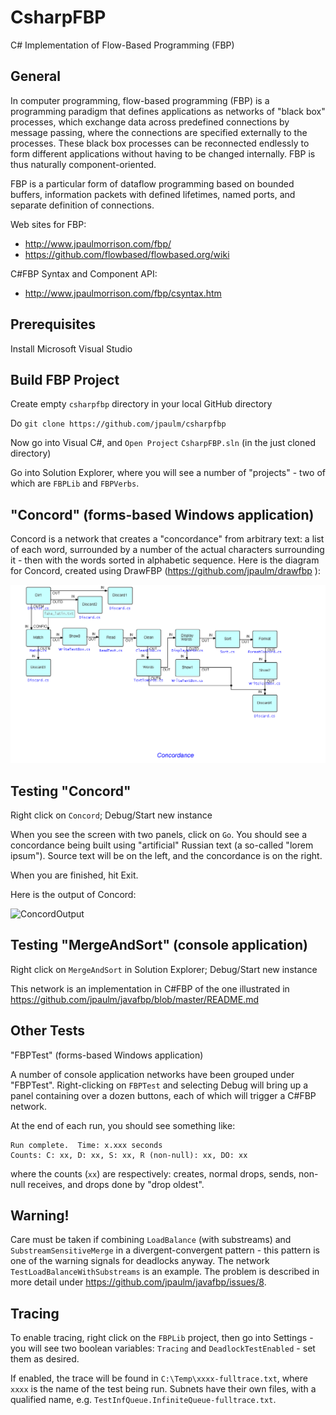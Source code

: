 CsharpFBP
===

C# Implementation of Flow-Based Programming (FBP)


General
---

In computer programming, flow-based programming (FBP) is a programming paradigm that defines applications as networks of "black box" processes, which exchange data across predefined connections by message passing, where the connections are specified externally to the processes. These black box processes can be reconnected endlessly to form different applications without having to be changed internally. FBP is thus naturally component-oriented.

FBP is a particular form of dataflow programming based on bounded buffers, information packets with defined lifetimes, named ports, and separate definition of connections.

Web sites for FBP: 
* http://www.jpaulmorrison.com/fbp/
* https://github.com/flowbased/flowbased.org/wiki
 
C#FBP Syntax and Component API:
* http://www.jpaulmorrison.com/fbp/csyntax.htm

Prerequisites
---

Install Microsoft Visual Studio 

Build FBP Project
---

Create empty `csharpfbp` directory in your local GitHub directory

Do `git clone https://github.com/jpaulm/csharpfbp`

Now go into Visual C#, and `Open Project` `CsharpFBP.sln` (in the just cloned directory)

Go into Solution Explorer, where you will see a number of "projects" - two of which are `FBPLib` and `FBPVerbs`.

"Concord" (forms-based Windows application)
---

Concord is a network that creates a "concordance" from arbitrary text: a list of each word, surrounded by a number of the actual characters surrounding it - then with the words sorted in alphabetic sequence.  Here is the diagram for Concord, created using DrawFBP (https://github.com/jpaulm/drawfbp ):

![ConcordDiagram](https://github.com/jpaulm/csharpfbp/blob/master/docs/ConcordVS.png "Diagram for Concord")

Testing "Concord"
-----

Right click on `Concord`; Debug/Start new instance

When you see the screen with two panels, click on `Go`.  You should see a concordance being built using "artificial" Russian text (a so-called "lorem ipsum").  Source text will be on the left, and the concordance is on the right.

When you are finished, hit Exit.

Here is the output of Concord:

![ConcordOutput](https://github.com/jpaulm/csharpfbp/blob/master/docs/ConcordOutput.png "Output of Concordance")


Testing "MergeAndSort" (console application)
---

Right click on `MergeAndSort` in Solution Explorer; Debug/Start new instance

This network is an implementation in C#FBP of the one illustrated in https://github.com/jpaulm/javafbp/blob/master/README.md

Other Tests
------

"FBPTest" (forms-based Windows application)

A number of console application networks have been grouped under "FBPTest". Right-clicking on `FBPTest` and selecting Debug will bring up a panel containing over a dozen buttons, each of which will trigger a C#FBP network.

At the end of each run, you should see something like:

    Run complete.  Time: x.xxx seconds
    Counts: C: xx, D: xx, S: xx, R (non-null): xx, DO: xx
    
where the counts (`xx`) are respectively: creates, normal drops, sends, non-null receives, and drops done by "drop oldest".   

Warning!
-----
Care must be taken if combining `LoadBalance` (with substreams) and `SubstreamSensitiveMerge` in a divergent-convergent pattern - this pattern is one of the warning signals for deadlocks anyway. The network `TestLoadBalanceWithSubstreams` is an example. The problem is described in more detail under https://github.com/jpaulm/javafbp/issues/8.

Tracing
-------

To enable tracing, right click on the `FBPLib` project, then go into Settings - you will see two boolean variables: `Tracing` and `DeadlockTestEnabled` - set them as desired.

If enabled, the trace will be found in `C:\Temp\xxxx-fulltrace.txt`, where `xxxx` is the name of the test being run.  Subnets have their own files, with a qualified name, e.g. `TestInfQueue.InfiniteQueue-fulltrace.txt`.

